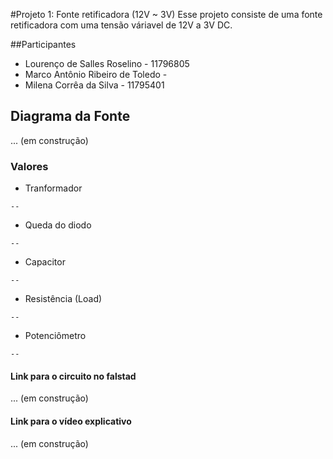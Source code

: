 #Projeto 1: Fonte retificadora (12V ~ 3V)
Esse projeto consiste de uma fonte retificadora com uma tensão váriavel de 12V a 3V DC.

##Participantes
* Lourenço de Salles Roselino - 11796805
* Marco Antônio Ribeiro de Toledo - 
* Milena Corrêa da Silva - 11795401

## Diagrama da Fonte
... (em construção)

### Valores
* Tranformador
``` 
--
```

* Queda do diodo
``` 
--
```

* Capacitor
``` 
--
```

* Resistência (Load)
``` 
--
```

* Potenciômetro
``` 
--
```

#### Link para o circuito no falstad
... (em construção)

#### Link para o vídeo explicativo
... (em construção)

